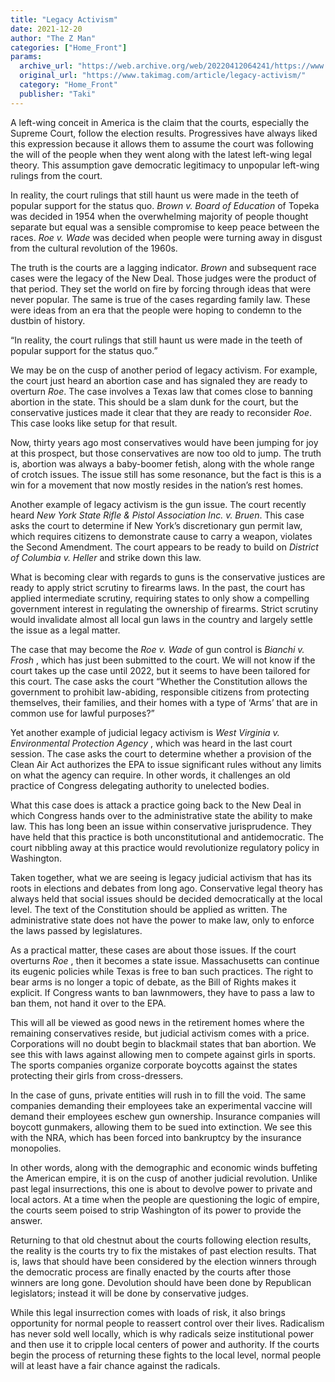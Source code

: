 ```yaml
---
title: "Legacy Activism"
date: 2021-12-20
author: "The Z Man"
categories: ["Home_Front"]
params:
  archive_url: "https://web.archive.org/web/20220412064241/https://www.takimag.com/article/legacy-activism/"
  original_url: "https://www.takimag.com/article/legacy-activism/"
  category: "Home_Front"
  publisher: "Taki"
---
```


A left-wing conceit in America is the claim that the courts, especially the Supreme Court, follow the election results. Progressives have always liked this expression because it allows them to assume the court was following the will of the people when they went along with the latest left-wing legal theory. This assumption gave democratic legitimacy to unpopular left-wing rulings from the court.

In reality, the court rulings that still haunt us were made in the teeth of popular support for the status quo. _Brown v. Board of Education_ of Topeka was decided in 1954 when the overwhelming majority of people thought separate but equal was a sensible compromise to keep peace between the races. _Roe v. Wade_ was decided when people were turning away in disgust from the cultural revolution of the 1960s.

The truth is the courts are a lagging indicator. _Brown_ and subsequent race cases were the legacy of the New Deal. Those judges were the product of that period. They set the world on fire by forcing through ideas that were never popular. The same is true of the cases regarding family law. These were ideas from an era that the people were hoping to condemn to the dustbin of history.

“In reality, the court rulings that still haunt us were made in the teeth of popular support for the status quo.”

We may be on the cusp of another period of legacy activism. For example, the court just heard an abortion case and has signaled they are ready to overturn _Roe_. The case involves a Texas law that comes close to banning abortion in the state. This should be a slam dunk for the court, but the conservative justices made it clear that they are ready to reconsider _Roe_. This case looks like setup for that result.

Now, thirty years ago most conservatives would have been jumping for joy at this prospect, but those conservatives are now too old to jump. The truth is, abortion was always a baby-boomer fetish, along with the whole range of crotch issues. The issue still has some resonance, but the fact is this is a win for a movement that now mostly resides in the nation’s rest homes.

Another example of legacy activism is the gun issue. The court recently heard _New York State Rifle & Pistol Association Inc. v. Bruen_. This case asks the court to determine if New York’s discretionary gun permit law, which requires citizens to demonstrate cause to carry a weapon, violates the Second Amendment. The court appears to be ready to build on _District of Columbia v. Heller_ and strike down this law.

What is becoming clear with regards to guns is the conservative justices are ready to apply strict scrutiny to firearms laws. In the past, the court has applied intermediate scrutiny, requiring states to only show a compelling government interest in regulating the ownership of firearms. Strict scrutiny would invalidate almost all local gun laws in the country and largely settle the issue as a legal matter.

The case that may become the _Roe v. Wade_ of gun control is _Bianchi v. Frosh_ , which has just been submitted to the court. We will not know if the court takes up the case until 2022, but it seems to have been tailored for this court. The case asks the court “Whether the Constitution allows the government to prohibit law-abiding, responsible citizens from protecting themselves, their families, and their homes with a type of ‘Arms’ that are in common use for lawful purposes?”

Yet another example of judicial legacy activism is _West Virginia v. Environmental Protection Agency_ , which was heard in the last court session. The case asks the court to determine whether a provision of the Clean Air Act authorizes the EPA to issue significant rules without any limits on what the agency can require. In other words, it challenges an old practice of Congress delegating authority to unelected bodies.

What this case does is attack a practice going back to the New Deal in which Congress hands over to the administrative state the ability to make law. This has long been an issue within conservative jurisprudence. They have held that this practice is both unconstitutional and antidemocratic. The court nibbling away at this practice would revolutionize regulatory policy in Washington.

Taken together, what we are seeing is legacy judicial activism that has its roots in elections and debates from long ago. Conservative legal theory has always held that social issues should be decided democratically at the local level. The text of the Constitution should be applied as written. The administrative state does not have the power to make law, only to enforce the laws passed by legislatures.

As a practical matter, these cases are about those issues. If the court overturns _Roe_ , then it becomes a state issue. Massachusetts can continue its eugenic policies while Texas is free to ban such practices. The right to bear arms is no longer a topic of debate, as the Bill of Rights makes it explicit. If Congress wants to ban lawnmowers, they have to pass a law to ban them, not hand it over to the EPA.

This will all be viewed as good news in the retirement homes where the remaining conservatives reside, but judicial activism comes with a price. Corporations will no doubt begin to blackmail states that ban abortion. We see this with laws against allowing men to compete against girls in sports. The sports companies organize corporate boycotts against the states protecting their girls from cross-dressers.

In the case of guns, private entities will rush in to fill the void. The same companies demanding their employees take an experimental vaccine will demand their employees eschew gun ownership. Insurance companies will boycott gunmakers, allowing them to be sued into extinction. We see this with the NRA, which has been forced into bankruptcy by the insurance monopolies.

In other words, along with the demographic and economic winds buffeting the American empire, it is on the cusp of another judicial revolution. Unlike past legal insurrections, this one is about to devolve power to private and local actors. At a time when the people are questioning the logic of empire, the courts seem poised to strip Washington of its power to provide the answer.

Returning to that old chestnut about the courts following election results, the reality is the courts try to fix the mistakes of past election results. That is, laws that should have been considered by the election winners through the democratic process are finally enacted by the courts after those winners are long gone. Devolution should have been done by Republican legislators; instead it will be done by conservative judges.

While this legal insurrection comes with loads of risk, it also brings opportunity for normal people to reassert control over their lives. Radicalism has never sold well locally, which is why radicals seize institutional power and then use it to cripple local centers of power and authority. If the courts begin the process of returning these fights to the local level, normal people will at least have a fair chance against the radicals.
